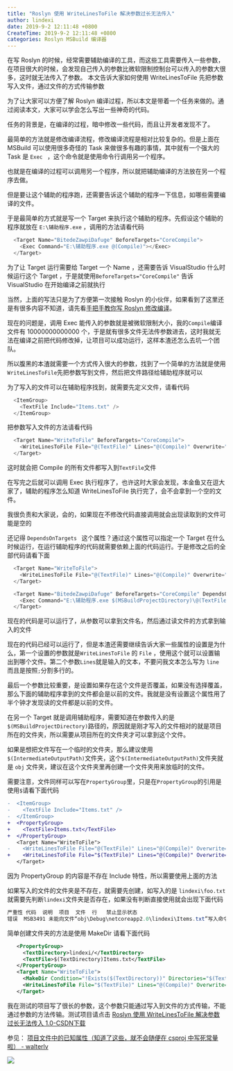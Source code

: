 ```yaml
---
title: "Roslyn 使用 WriteLinesToFile 解决参数过长无法传入"
author: lindexi
date: 2019-9-2 12:11:48 +0800
CreateTime: 2019-9-2 12:11:48 +0800
categories: Roslyn MSBuild 编译器
---
```


在写 Roslyn 的时候，经常需要辅助编译的工具，而这些工具需要传入一些参数，在项目很大的时候，会发现自己传入的参数比微软限制控制台可以传入的参数大很多，这时就无法传入了参数。
本文告诉大家如何使用 WriteLinesToFile 先把参数写入文件，通过文件的方式传输参数

<!--more-->




<!-- 标签：Roslyn,MSBuild,编译器 -->

为了让大家可以方便了解 Roslyn 编译过程，所以本文是带着一个任务来做的。通过阅读本文，大家可以学会怎么写出一些神奇的代码。

任务的背景是，在编译的过程，暗中修改一些代码，而且让开发者发现不了。

最简单的方法就是修改编译流程，修改编译流程是相对比较复杂的。但是上面在 MSBuild 可以使用很多奇怪的 Task 来做很多有趣的事情，其中就有一个强大的 Task 是 `Exec ` ，这个命令就是使用命令行调用另一个程序。

也就是在编译的过程可以调用另一个程序，所以就把辅助编译的方法放在另一个程序去做。

但是要让这个辅助的程序跑，还需要告诉这个辅助的程序一下信息，如哪些需要编译的文件。

于是最简单的方式就是写一个 Target 来执行这个辅助的程序。先假设这个辅助的程序就放在 `E:\辅助程序.exe` ，调用的方法请看代码

```csharp
  <Target Name="BitedeZawpiDafuge" BeforeTargets="CoreCompile">
    <Exec Command="E:\辅助程序.exe @(Compile)"></Exec>
  </Target>
```

为了让 Target 运行需要给 Target 一个 Name ，还需要告诉 VisualStudio 什么时候运行这个 Target ，于是就使用`BeforeTargets="CoreCompile"` 告诉 VisualStudio 在开始编译之前就执行

当然，上面的写法只是为了方便第一次接触 Roslyn 的小伙伴，如果看到了这里还是有很多内容不知道，请先看[手把手教你写 Roslyn 修改编译](https://lindexi.oschina.io/lindexi/post/roslyn.html )。

现在的问题是，调用 Exec 能传入的参数就是被微软限制大小，我的`Compile`编译文件有 10000000000000 个，于是就有很多文件无法传参数进去，这时我就无法在编译之前把代码修改掉，让项目可以成功运行，这样本渣还怎么去坑一个团队。

所以腹黑的本渣就需要一个方式传入很大的参数，找到了一个简单的方法就是使用`WriteLinesToFile`先把参数写到文件，然后把文件路径给辅助程序就可以

为了写入的文件可以在辅助程序找到，就需要先定义文件，请看代码

```csharp
  <ItemGroup>
    <TextFile Include="Items.txt" />
  </ItemGroup>
```

把参数写入文件的方法请看代码

```csharp
  <Target Name="WriteToFile" BeforeTargets="CoreCompile">
    <WriteLinesToFile File="@(TextFile)" Lines="@(Compile)" Overwrite="true" />
  </Target>
```

这时就会把 Compile 的所有文件都写入到`TextFile`文件

在写完之后就可以调用 Exec 执行程序了，也许这时大家会发现，本金鱼又在逗大家了，辅助的程序怎么知道 WriteLinesToFile 执行完了，会不会拿到一个空的文件。

我很负责和大家说，会的，如果现在不修改代码直接调用就会出现读取到的文件可能是空的

还记得 `DependsOnTargets ` 这个属性？通过这个属性可以指定一个 Target 在什么时候运行，在运行辅助程序的代码就需要依赖上面的代码运行。于是修改之后的全部代码请看下面

```csharp
  <Target Name="WriteToFile">
    <WriteLinesToFile File="@(TextFile)" Lines="@(Compile)" Overwrite="true" />
  </Target>

  <Target Name="BitedeZawpiDafuge" BeforeTargets="CoreCompile" DependsOnTargets="WriteToFile">
    <Exec Command="E:\辅助程序.exe $(MSBuildProjectDirectory)\@(TextFile)"></Exec>
  </Target>
```

现在的代码是可以运行了，从参数可以拿到文件名，然后通过读文件的方式拿到输入的文件

现在的代码已经可以运行了，但是本渣还需要继续告诉大家一些属性的设置是为什么，第一个设置的参数就是`WriteLinesToFile` 的 `File` ，使用这个就可以设置输出到哪个文件。第二个参数`Lines`就是输入的文本，不要问我文本怎么写为 `line` 而且是按照`;`分割多行的。

最后一个参数比较重要，是设置如果存在这个文件是否覆盖，如果没有选择覆盖，那么下面的辅助程序拿到的文件都会是以前的文件。我就是没有设置这个属性用了半个钟才发现读的文件都是以前的文件。

在另一个 Target 就是调用辅助程序，需要知道在参数传入的是`$(MSBuildProjectDirectory)`路径的，原因就是刚才写入的文件相对的就是项目所在的文件夹，所以需要从项目所在的文件夹才可以拿到这个文件。

如果是想把文件写在一个临时的文件夹，那么建议使用	`$(IntermediateOutputPath)`文件夹，这个`$(IntermediateOutputPath)`文件夹就是 `obj` 文件夹，建议在这个文件夹里再创建一个文件夹用来放临时的文件。

需要注意，文件同样可以写在`PropertyGroup`里，只是在`PropertyGroup`的引用是使用`$`请看下面代码

```diff
-  <ItemGroup>
-    <TextFile Include="Items.txt" />
-  </ItemGroup>
+  <PropertyGroup>
+    <TextFile>Items.txt</TextFile>
+  </PropertyGroup>
   <Target Name="WriteToFile">
-    <WriteLinesToFile File="@(TextFile)" Lines="@(Compile)" Overwrite="true" />
+    <WriteLinesToFile File="$(TextFile)" Lines="@(Compile)" Overwrite="true" />
   </Target>
```

因为 PropertyGroup 的内容是不存在 Include 特性，所以需要使用上面的方法

如果写入的文件的文件夹是不存在，就需要先创建，如写入的是 `lindexi\foo.txt` 就需要先判断`lindexi`文件夹是否存在，如果没有判断直接使用就会出现下面代码

```csharp
严重性	代码	说明	项目	文件	行	禁止显示状态
错误	MSB3491	未能向文件“obj\Debug\netcoreapp2.0\lindexi\Items.txt”写入命令行。未能找到路径“C:\lindexi\framework\lindexi.Mvvm.framework\obj\Debug\netcoreapp2.0\lindexi\Items.txt”的一部分。	framework	C:\Users\lindexi\.nuget\packages\lindexi.Mvvm.framework\0.1.52-alpha\build\lindexi.Mvvm.framework.targets	11	

``` 

简单创建文件夹的方法是使用 MakeDir 请看下面代码

```xml
   <PropertyGroup>
     <TextDirectory>lindexi/</TextDirectory>
     <TextFile>$(TextDirectory)Items.txt</TextFile>
   </PropertyGroup>
   <Target Name="WriteToFile">
     <MakeDir Condition="!Exists($(TextDirectory))" Directories="$(TextDirectory)"></MakeDir>
     <WriteLinesToFile File="$(TextFile)" Lines="@(Compile)" Overwrite="true" />
   </Target>
```

我在测试的项目写了很长的参数，这个参数只能通过写入到文件的方式传输，不能通过参数的方法传输。测试项目请点击 [Roslyn 使用 WriteLinesToFile 解决参数过长无法传入 1.0-CSDN下载](https://download.csdn.net/download/lindexi_gd/10616166 ) 

<!-- 下载文件 NekasNugouMedapai -->

参见：
[项目文件中的已知属性（知道了这些，就不会随便在 csproj 中写死常量啦） - walterlv](https://walterlv.gitee.io/post/known-properties-in-csproj.html )

![](https://i.loli.net/2018/08/20/5b7aab757d2f9.jpg)





